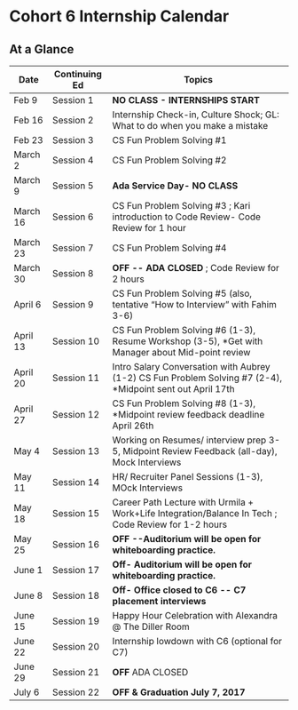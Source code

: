 # Cohort 6 Internship Calendar

## At a Glance

Date    | Continuing Ed        | Topics
--------|----------------------|-----------------------------
Feb 9   | Session 1     | **NO CLASS - INTERNSHIPS START**
Feb 16  | Session 2     | Internship Check-in, Culture Shock; GL: What to do when you make a mistake
Feb 23  | Session 3     | CS Fun Problem Solving #1
March 2  | Session 4     | CS Fun Problem Solving #2
March 9  | Session 5     | **Ada Service Day- NO CLASS**
March 16  | Session 6     | CS Fun Problem Solving #3 ; Kari introduction to Code Review- Code Review for 1 hour
March 23   | Session 7     | CS Fun Problem Solving #4
March 30   | Session 8     | **OFF -- ADA CLOSED** ; Code Review for 2 hours
April 6  | Session 9     | CS Fun Problem Solving #5 (also, tentative “How to Interview” with Fahim 3-6)
April 13  | Session 10    | CS Fun Problem Solving #6 (1-3), Resume Workshop (3-5), *Get with Manager about Mid-point review
April 20  | Session 11    | Intro Salary Conversation with Aubrey (1-2) CS Fun Problem Solving #7 (2-4), *Midpoint sent out   April 17th
April 27  | Session 12    | CS Fun Problem Solving #8 (1-3), *Midpoint review feedback deadline April 26th 
May 4  | Session 13    | Working on Resumes/ interview prep 3-5, Midpoint Review  Feedback (all-day), Mock Interviews 
May 11  | Session 14    | HR/ Recruiter Panel Sessions (1-3), MOck Interviews 
May 18  | Session 15    | Career Path Lecture with Urmila + Work+Life Integration/Balance In Tech ; Code Review for 1-2 hours
May 25  | Session 16    | **OFF --Auditorium will be open for whiteboarding practice.** 
June 1  | Session 17    | **Off- Auditorium will be open for whiteboarding practice.** 
June 8  | Session 18    | **Off- Office closed to C6 -- C7 placement interviews**
June 15  | Session 19    | Happy Hour Celebration with Alexandra @ The Diller Room
June 22  | Session 20    | Internship lowdown with C6 (optional for C7) 
June 29  | Session 21    | **OFF** ADA CLOSED
July 6  | Session 22    | **OFF & Graduation July 7, 2017**
